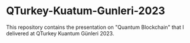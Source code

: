 # QTurkey-Kuatum-Gunleri-2023
This repository contains the presentation on "Quantum Blockchain" that I delivered at QTurkey Kuantum Günleri 2023.
